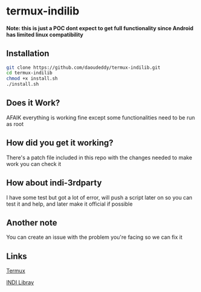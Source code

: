 # termux-indilib

#### Note: this is just a POC dont expect to get full functionality since Android has limited linux compatibility

## Installation
```bash
git clone https://github.com/daoudeddy/termux-indilib.git
cd termux-indilib
chmod +x install.sh
./install.sh
```

## Does it Work?
AFAIK everything is working fine except some functionalities need to be run as root

## How did you get it working?
There's a patch file included in this repo with the changes needed to make work you can check it

## How about indi-3rdparty
I have some test but got a lot of error, will push a script later on so you can test it and help, and later make it official if possible

## Another note
You can create an issue with the problem you're facing so we can fix it

## Links
[Termux](https://termux.com)

[INDI Libray](https://indilib.org)
